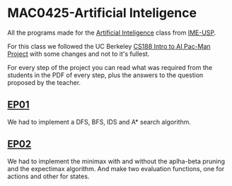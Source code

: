 # MAC0425-Artificial Inteligence
All the programs made for the [Artificial Inteligence](https://uspdigital.usp.br/jupiterweb/obterDisciplina?sgldis=MAC0425) class from [IME-USP](https://www.ime.usp.br/).

For this class we followed the UC Berkeley [CS188 Intro to AI Pac-Man Project](http://ai.berkeley.edu/project_overview.html) with some changes and not to it's fullest.

For every step of the project you can read what was required from the students in the PDF of every step, plus the answers to the question proposed by the teacher.

## [EP01](http://ai.berkeley.edu/search.html)
We had to implement a DFS, BFS, IDS and A* search algorithm.

## [EP02](http://ai.berkeley.edu/multiagent.html)
We had to implement the minimax with and without the aplha-beta pruning and the expectimax algorithm. And make two evaluation functions, one for actions and other for states.      
